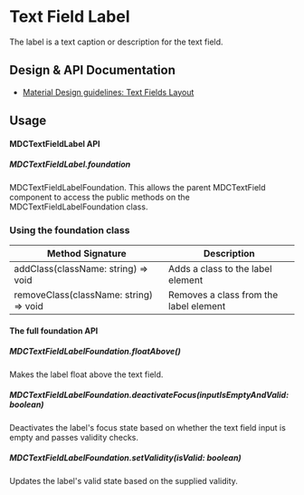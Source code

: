 <!--docs:
title: "Text Field Label"
layout: detail
section: components
excerpt: "The label is a text caption or description for the text field."
iconId: text_field
path: /catalog/input-controls/text-fields/label/
-->

# Text Field Label

The label is a text caption or description for the text field.

## Design & API Documentation

<ul class="icon-list">
  <li class="icon-list-item icon-list-item--spec">
    <a href="https://material.io/guidelines/components/text-fields.html#text-fields-layout">Material Design guidelines: Text Fields Layout</a>
  </li>
</ul>


## Usage

#### MDCTextFieldLabel API

##### MDCTextFieldLabel.foundation

MDCTextFieldLabelFoundation. This allows the parent MDCTextField component to access the public methods on the MDCTextFieldLabelFoundation class.

### Using the foundation class

Method Signature | Description
--- | ---
addClass(className: string) => void | Adds a class to the label element
removeClass(className: string) => void | Removes a class from the label element

#### The full foundation API

##### MDCTextFieldLabelFoundation.floatAbove()

Makes the label float above the text field.

##### MDCTextFieldLabelFoundation.deactivateFocus(inputIsEmptyAndValid: boolean)

Deactivates the label's focus state based on whether the text field input is empty and passes validity checks.

##### MDCTextFieldLabelFoundation.setValidity(isValid: boolean)

Updates the label's valid state based on the supplied validity.
